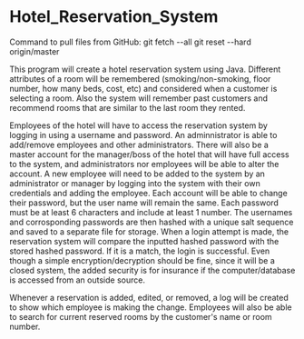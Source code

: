 # Hotel_Reservation_System

Command to pull files from GitHub:
	git fetch --all
	git reset --hard origin/master

This program will create a hotel reservation system using Java.  Different attributes of a room will be remembered (smoking/non-smoking, floor number, how many beds, cost, etc) and considered when a customer is selecting a room.  Also the system will remember past customers and recommend rooms that are similar to the last room they rented.

Employees of the hotel will have to access the reservation system by logging in using a username and password.  An adminnistrator is able to add/remove employees and other administrators.  There will also be a master account for the manager/boss of the hotel that will have full access to the system, and administrators nor employees will be able to alter the account.  A new employee will need to be added to the system by an administrator or manager by logging into the system with their own credentials and adding the employee.  Each account will be able to change their password, but the user name will remain the same.  Each password must be at least 6 characters and include at least 1 number.  The usernames and corrosponding passwords are then hashed with a unique salt sequence and saved to a separate file for storage.  When a login attempt is made, the reservation system will compare the inputted hashed password with the stored hashed password.  If it is a match, the login is successful.  Even though a simple encryption/decryption should be fine, since it will be a closed system, the added security is for insurance if the computer/database is accessed from an outside source.

Whenever a reservation is added, edited, or removed, a log will be created to show which employee is making the change.  Employees will also be able to search for current reserved rooms by the customer's name or room number.